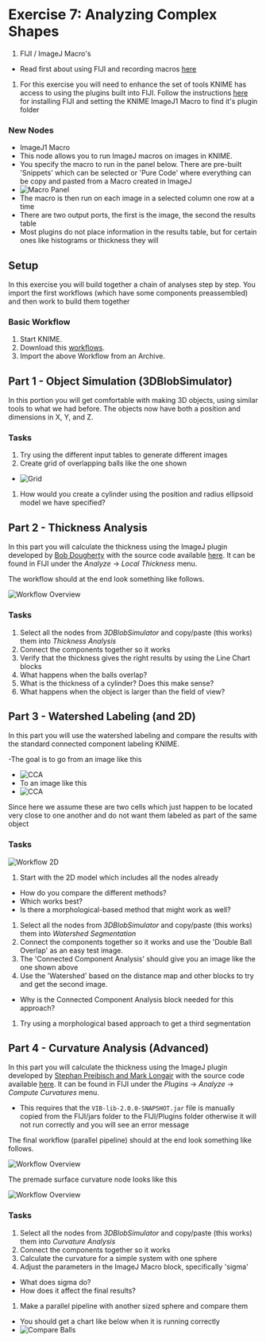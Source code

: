 # Exercise 7: Analyzing Complex Shapes

1. FIJI / ImageJ Macro's
 - Read first about using FIJI and recording macros [here](https://github.com/kmader/Quantitative-Big-Imaging-2015/wiki/FIJI-and-Macros)
1. For this exercise you will need to enhance the set of tools KNIME has access to using the plugins built into FIJI. Follow the instructions [here](https://github.com/kmader/Quantitative-Big-Imaging-2015/wiki/KNIME-Setup#installing-fiji-plugins-imagej1-macro) for installing FIJI and setting the KNIME ImageJ1 Macro to find it's plugin folder

### New Nodes
- ImageJ1 Macro
 - This node allows you to run ImageJ macros on images in KNIME.
 - You specify the macro to run in the panel below. There are pre-built 'Snippets' which can be selected or 'Pure Code' where everything can be copy and pasted from a Macro created in ImageJ
 - ![Macro Panel](07-files/IJMacro.png)
 - The macro is then run on each image in a selected column one row at a time
 - There are two output ports, the first is the image, the second the results table
 - Most plugins do not place information in the results table, but for certain ones like histograms or thickness they will

## Setup

In this exercise you will build together a chain of analyses step by step. You import the first workflows (which have some components preassembled) and then work to build them together

### Basic Workflow

1. Start KNIME.
2. Download this [workflows](07-files/KNIME_ex7.zip).
3. Import the above Workflow from an Archive.

## Part 1 - Object Simulation (3DBlobSimulator)

In this portion you will get comfortable with making 3D objects, using similar tools to what we had before. The objects now have both a position and dimensions in X, Y, and Z.

### Tasks
1. Try using the different input tables to generate different images
1. Create grid of overlapping balls like the one shown
 - ![Grid](07-files/GridSample.png)
1. How would you create a cylinder using the position and radius ellipsoid model we have specified?


## Part 2 - Thickness Analysis

In this part you will calculate the thickness using the ImageJ plugin developed by [Bob Dougherty](http://fiji.sc/Local_Thickness) with the source code available [here](https://github.com/fiji/LocalThickness). It can be found in FIJI under the _Analyze_ -> _Local Thickness_ menu.

The workflow should at the end look something like follows.

![Workflow Overview](https://rawgithub.com/kmader/Quantitative-Big-Imaging-2015/master/Exercises/07-files/Thickness.svg)

### Tasks
1. Select all the nodes from _3DBlobSimulator_ and copy/paste (this works) them into _Thickness Analysis_
1. Connect the components together so it works
1. Verify that the thickness gives the right results by using the Line Chart blocks
1. What happens when the balls overlap?
1. What is the thickness of a cylinder? Does this make sense?
1. What happens when the object is larger than the field of view?


## Part 3 - Watershed Labeling (and 2D)

In this part you will use the watershed labeling and compare the results with the standard connected component labeling KNIME. 

-The goal is to go from an image like this
- ![CCA](07-files/CellCCA.png)
- To an image like this
- ![CCA](07-files/CellWatershed.png)

Since here we assume these are two cells which just happen to be located very close to one another and do not want them labeled as part of the same object

### Tasks
![Workflow 2D](https://rawgithub.com/kmader/Quantitative-Big-Imaging-2015/master/Exercises/07-files/Watershed2D.svg)

1. Start with the 2D model which includes all the nodes already
 - How do you compare the different methods? 
 - Which works best? 
 - Is there a morphological-based method that might work as well?
1. Select all the nodes from _3DBlobSimulator_ and copy/paste (this works) them into _Watershed Segmentation_
1. Connect the components together so it works and use the 'Double Ball Overlap' as an easy test image.
1. The 'Connected Component Analysis' should give you an image like the one shown above
1. Use the 'Watershed' based on the distance map and other blocks to try and get the second image. 
 - Why is the Connected Component Analysis block needed for this approach?
1. Try using a morphological based approach to get a third segmentation


## Part 4 - Curvature Analysis (Advanced)

In this part you will calculate the thickness using the ImageJ plugin developed by [Stephan Preibisch and Mark Longair](http://fiji.sc/Compute_Curvatures) with the source code available [here](https://github.com/fiji/VIB/blob/master/src/main/java/Compute_Curvatures.java). It can be found in FIJI under the _Plugins_ -> _Analyze_ -> _Compute Curvatures_ menu. 

- This requires that the ```VIB-lib-2.0.0-SNAPSHOT.jar``` file is manually copied from the FIJI/jars folder to the FIJI/Plugins folder otherwise it will not run correctly and you will see an error message

The final workflow (parallel pipeline) should at the end look something like follows.

![Workflow Overview](https://rawgithub.com/kmader/Quantitative-Big-Imaging-2015/master/Exercises/07-files/CurvatureComparison.svg)

The premade surface curvature node looks like this

![Workflow Overview](https://rawgithub.com/kmader/Quantitative-Big-Imaging-2015/master/Exercises/07-files/CurvatureSurface.svg)

### Tasks
1. Select all the nodes from _3DBlobSimulator_ and copy/paste (this works) them into _Curvature Analysis_
1. Connect the components together so it works
1. Calculate the curvature for a simple system with one sphere
1. Adjust the parameters in the ImageJ Macro block, specifically 'sigma'
 - What does sigma do?
 - How does it affect the final results?
1. Make a parallel pipeline with another sized sphere and compare them
 - You should get a chart like below when it is running correctly
 - ![Compare Balls](07-files/BigBallSmallBall.png)

